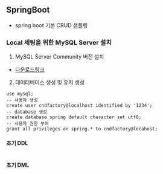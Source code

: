 ## SpringBoot
- spring boot 기본 CRUD 샘플링
### Local 세팅을 위한 MySQL Server 설치
1. MySQL Server Community 버전 설치
- [다운로드링크](https://dev.mysql.com/downloads/installer/)
2. 데이터베이스 생성 및 유저 생성
```mysql
use mysql;
-- 사용자 생성
create user cndfactory@localhost identified by '1234';
-- database 생성
create database spring default character set utf8;
-- 사용자 권한 부여
grant all privileges on spring.* to cndfactory@locahost;
```
#### 초기 DDL
```mysql

```
#### 초기 DML
```mysql

```